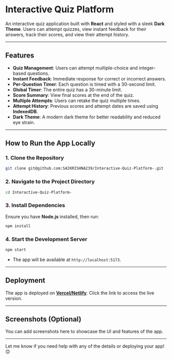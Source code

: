
# **Interactive Quiz Platform**

An interactive quiz application built with **React** and styled with a sleek **Dark Theme**. Users can attempt quizzes, view instant feedback for their answers, track their scores, and view their attempt history.

---

## **Features**
- **Quiz Management**: Users can attempt multiple-choice and integer-based questions.
- **Instant Feedback**: Immediate response for correct or incorrect answers.
- **Per-Question Timer**: Each question is timed with a 30-second limit.
- **Global Timer**: The entire quiz has a 30-minute limit.
- **Score Summary**: View final scores at the end of the quiz.
- **Multiple Attempts**: Users can retake the quiz multiple times.
- **Attempt History**: Previous scores and attempt dates are saved using **IndexedDB**.
- **Dark Theme**: A modern dark theme for better readability and reduced eye strain.

---

## **How to Run the App Locally**

### **1. Clone the Repository**
```bash
git clone git@github.com:SAIKRISHNA239/Interactive-Quiz-Platform-.git
```

### **2. Navigate to the Project Directory**
```bash
cd Interactive-Quiz-Platform-
```

### **3. Install Dependencies**
Ensure you have **Node.js** installed, then run:
```bash
npm install
```

### **4. Start the Development Server**
```bash
npm start
```

- The app will be available at `http://localhost:5173`.

---

## **Deployment**
The app is deployed on **[Vercel/Netlify](YOUR_DEPLOYED_APP_LINK)**. Click the link to access the live version.

---

## **Screenshots (Optional)**
You can add screenshots here to showcase the UI and features of the app.

---

Let me know if you need help with any of the details or deploying your app! 😊
